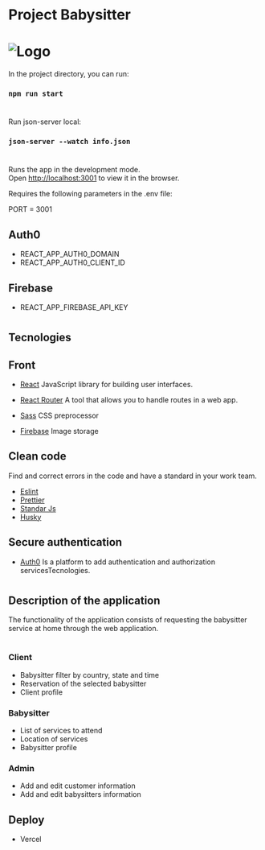 # Project Babysitter
# ![Logo](https://charliegperez.com/wp-content/uploads/2020/08/Logo.png)

In the project directory, you can run:
### `npm run start`
#
Run json-server local:
### `json-server --watch info.json`
#
Runs the app in the development mode.<br />
Open [http://localhost:3001](http://localhost:3001) to view it in the browser.

Requires the following parameters in the .env file:

PORT = 3001
## Auth0
- REACT_APP_AUTH0_DOMAIN
- REACT_APP_AUTH0_CLIENT_ID
## Firebase
- REACT_APP_FIREBASE_API_KEY
#
## Tecnologies

## Front
- [React](https://reactjs.org/) JavaScript library for building user interfaces.
- [React Router](https://reactrouter.com/) A tool that allows you to handle routes in a web app.
- [Sass](https://sass-lang.com/) CSS preprocessor

- [Firebase](https://firebase.google.com/?hl=es) Image storage
## Clean code
Find and correct errors in the code and have a standard in your work team.
- [Eslint](https://eslint.org/)
- [Prettier](https://prettier.io/)
- [Standar Js](https://standardjs.com/)
- [Husky](https://github.com/typicode/husky#readme)

## Secure authentication
- [Auth0](https://auth0.com/) Is a platform to add authentication and authorization servicesTecnologies.
#
## Description of the application

The functionality of the application consists of requesting the babysitter service at home through the web application.
#
### Client
- Babysitter filter by country, state and time
- Reservation of the selected babysitter
- Client profile

### Babysitter
- List of services to attend
- Location of services
- Babysitter profile

### Admin

- Add and edit customer information
- Add and edit babysitters information

## Deploy

- Vercel